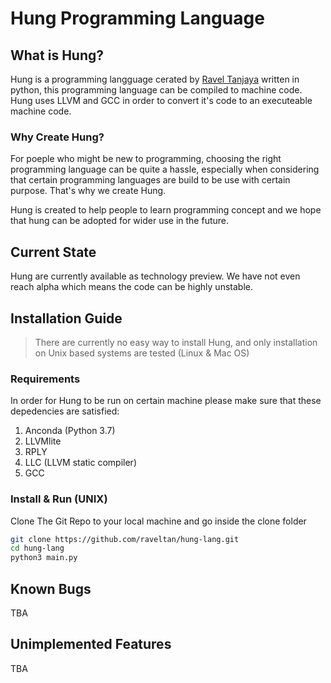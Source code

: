 # Hung Programming Language
## What is Hung?
Hung is a programming langguage cerated by [Ravel Tanjaya](https://www.instagram.com/raveltan) written in python, this programming language can be compiled to machine code. Hung uses LLVM and GCC in order to convert it's code to an executeable machine code.

### Why Create Hung?
For poeple who might be new to programming, choosing the right programming language can be quite a hassle, especially when considering that certain programming languages are build to be use with certain purpose. That's why we create Hung.<br>

Hung is created to help people to learn programming concept and we hope that hung can be adopted for wider use in the future.

## Current State
Hung are currently available as technology preview. We have not even reach alpha which means the code can be highly unstable.

## Installation Guide
>There are currently no easy way to install Hung, and only installation on Unix based systems are tested (Linux & Mac OS)

### Requirements
In order for Hung to be run on certain machine please make sure that these depedencies are satisfied:
1. Anconda (Python 3.7)
2. LLVMlite
3. RPLY
4. LLC (LLVM static compiler)
5. GCC 

### Install & Run (UNIX)
Clone The Git Repo to your local machine and go inside the clone folder
```bash 
git clone https://github.com/raveltan/hung-lang.git
cd hung-lang
python3 main.py
```

## Known Bugs
TBA

## Unimplemented Features
TBA

